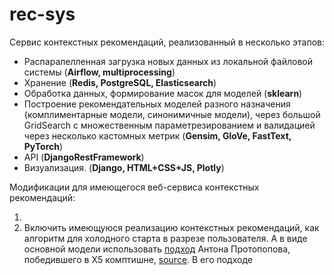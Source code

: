 # rec-sys

Сервис контекстных рекомендаций, реализованный в несколько этапов:

- Распаралелленная загрузка новых данных из локальной файловой системы (<b>Airflow, multiprocessing</b>) 
- Хранение (<b>Redis, PostgreSQL, Elasticsearch</b>)
- Обработка данных, формирование масок для моделей (<b>sklearn</b>)
- Построение рекомендательных моделей разного назначения (комплиментарные модели, синонимичные модели), через большой GridSearch с множественным параметрезированием и валидацией через несколько кастомных метрик (<b>Gensim, GloVe, FastText, PyTorch</b>)
- API (<b>DjangoRestFramework</b>)
- Визуализация. (<b>Django, HTML+CSS+JS, Plotly</b>)

Модификации для имеющегося веб-сервиса контекстных рекомендаций:

1. 
2. Включить имеющуюся реализацию контекстных рекомендаций, как алгоритм для холодного старта в разрезе пользователя. А в виде основной модели использовать [подход](https://drive.google.com/drive/folders/1zf8rSVU9bHXTkPDAms5bkV9qDdxVpbdN) Антона Протопопова, победившего в Х5 комптишне, [source](https://github.com/aprotopopov/retailhero_recommender). В его подходе 
